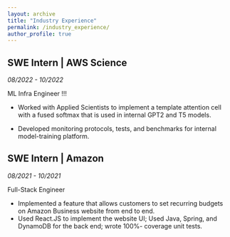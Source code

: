 ```yaml
---
layout: archive
title: "Industry Experience"
permalink: /industry_experience/
author_profile: true
---
```

<meta name="format-detection" content="telephone=no">

## SWE Intern | AWS Science
_08/2022 - 10/2022_

ML Infra Engineer !!!

- Worked with Applied Scientists to implement a template attention cell with a fused softmax that is used in internal GPT2 and T5 models.

- Developed monitoring protocols, tests, and benchmarks for internal model-training platform.

## SWE Intern | Amazon
_08/2021 - 10/2021_

Full-Stack Engineer

- Implemented a feature that allows customers to set recurring budgets on Amazon Business website from end to end.
- Used React.JS to implement the website UI; Used Java, Spring, and DynamoDB for the back end; wrote 100%-
coverage unit tests.
